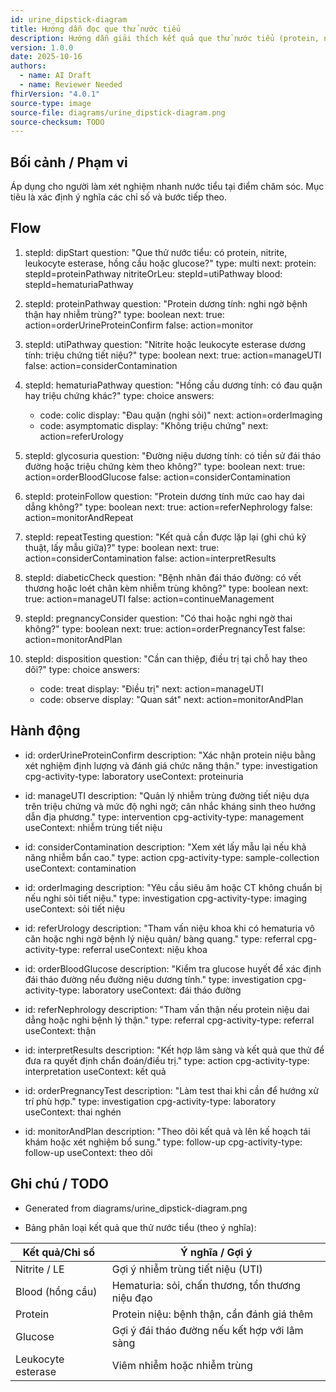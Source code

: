 ```yaml
---
id: urine_dipstick-diagram
title: Hướng dẫn đọc que thử nước tiểu
description: Hướng dẫn giải thích kết quả que thử nước tiểu (protein, nitrite, leukocyte esterase, glucose, blood) và đề xuất bước tiếp theo.
version: 1.0.0
date: 2025-10-16
authors:
  - name: AI Draft
  - name: Reviewer Needed
fhirVersion: "4.0.1"
source-type: image
source-file: diagrams/urine_dipstick-diagram.png
source-checksum: TODO
---
```


## Bối cảnh / Phạm vi

Áp dụng cho người làm xét nghiệm nhanh nước tiểu tại điểm chăm sóc. Mục tiêu là xác định ý nghĩa các chỉ số và bước tiếp theo.

## Flow

1. stepId: dipStart
   question: "Que thử nước tiểu: có protein, nitrite, leukocyte esterase, hồng cầu hoặc glucose?"
   type: multi
   next:
     protein: stepId=proteinPathway
     nitriteOrLeu: stepId=utiPathway
     blood: stepId=hematuriaPathway

2. stepId: proteinPathway
   question: "Protein dương tính: nghi ngờ bệnh thận hay nhiễm trùng?"
   type: boolean
   next:
     true: action=orderUrineProteinConfirm
     false: action=monitor

3. stepId: utiPathway
   question: "Nitrite hoặc leukocyte esterase dương tính: triệu chứng tiết niệu?"
   type: boolean
   next:
     true: action=manageUTI
     false: action=considerContamination

4. stepId: hematuriaPathway
   question: "Hồng cầu dương tính: có đau quặn hay triệu chứng khác?"
   type: choice
   answers:
     - code: colic
       display: "Đau quặn (nghi sỏi)"
       next: action=orderImaging
     - code: asymptomatic
       display: "Không triệu chứng"
       next: action=referUrology

5. stepId: glycosuria
   question: "Đường niệu dương tính: có tiền sử đái tháo đường hoặc triệu chứng kèm theo không?"
   type: boolean
   next:
     true: action=orderBloodGlucose
     false: action=considerContamination

6. stepId: proteinFollow
   question: "Protein dương tính mức cao hay dai dẳng không?"
   type: boolean
   next:
     true: action=referNephrology
     false: action=monitorAndRepeat

7. stepId: repeatTesting
   question: "Kết quả cần được lặp lại (ghi chú kỹ thuật, lấy mẫu giữa)?"
   type: boolean
   next:
     true: action=considerContamination
     false: action=interpretResults

8. stepId: diabeticCheck
   question: "Bệnh nhân đái tháo đường: có vết thương hoặc loét chân kèm nhiễm trùng không?"
   type: boolean
   next:
     true: action=manageUTI
     false: action=continueManagement

9. stepId: pregnancyConsider
   question: "Có thai hoặc nghi ngờ thai không?"
   type: boolean
   next:
     true: action=orderPregnancyTest
     false: action=monitorAndPlan

10. stepId: disposition
    question: "Cần can thiệp, điều trị tại chỗ hay theo dõi?"
    type: choice
    answers:
      - code: treat
        display: "Điều trị"
        next: action=manageUTI
      - code: observe
        display: "Quan sát"
        next: action=monitorAndPlan

## Hành động

- id: orderUrineProteinConfirm
  description: "Xác nhận protein niệu bằng xét nghiệm định lượng và đánh giá chức năng thận."
  type: investigation
  cpg-activity-type: laboratory
  useContext: proteinuria

- id: manageUTI
  description: "Quản lý nhiễm trùng đường tiết niệu dựa trên triệu chứng và mức độ nghi ngờ; cân nhắc kháng sinh theo hướng dẫn địa phương."
  type: intervention
  cpg-activity-type: management
  useContext: nhiễm trùng tiết niệu

- id: considerContamination
  description: "Xem xét lấy mẫu lại nếu khả năng nhiễm bẩn cao."
  type: action
  cpg-activity-type: sample-collection
  useContext: contamination

- id: orderImaging
  description: "Yêu cầu siêu âm hoặc CT không chuẩn bị nếu nghi sỏi tiết niệu."
  type: investigation
  cpg-activity-type: imaging
  useContext: sỏi tiết niệu

- id: referUrology
  description: "Tham vấn niệu khoa khi có hematuria vô căn hoặc nghi ngờ bệnh lý niệu quản/ bàng quang."
  type: referral
  cpg-activity-type: referral
  useContext: niệu khoa

- id: orderBloodGlucose
  description: "Kiểm tra glucose huyết để xác định đái tháo đường nếu đường niệu dương tính."
  type: investigation
  cpg-activity-type: laboratory
  useContext: đái tháo đường

- id: referNephrology
  description: "Tham vấn thận nếu protein niệu dai dẳng hoặc nghi bệnh lý thận."
  type: referral
  cpg-activity-type: referral
  useContext: thận

- id: interpretResults
  description: "Kết hợp lâm sàng và kết quả que thử để đưa ra quyết định chẩn đoán/điều trị."
  type: action
  cpg-activity-type: interpretation
  useContext: kết quả

- id: orderPregnancyTest
  description: "Làm test thai khi cần để hướng xử trí phù hợp."
  type: investigation
  cpg-activity-type: laboratory
  useContext: thai nghén

- id: monitorAndPlan
  description: "Theo dõi kết quả và lên kế hoạch tái khám hoặc xét nghiệm bổ sung."
  type: follow-up
  cpg-activity-type: follow-up
  useContext: theo dõi

## Ghi chú / TODO

- Generated from diagrams/urine_dipstick-diagram.png

- Bảng phân loại kết quả que thử nước tiểu (theo ý nghĩa):

| Kết quả/Chỉ số     | Ý nghĩa / Gợi ý                                   |
|---------------------|---------------------------------------------------|
| Nitrite / LE        | Gợi ý nhiễm trùng tiết niệu (UTI)                 |
| Blood (hồng cầu)    | Hematuria: sỏi, chấn thương, tổn thương niệu đạo    |
| Protein             | Protein niệu: bệnh thận, cần đánh giá thêm        |
| Glucose             | Gợi ý đái tháo đường nếu kết hợp với lâm sàng     |
| Leukocyte esterase  | Viêm nhiễm hoặc nhiễm trùng                        |
